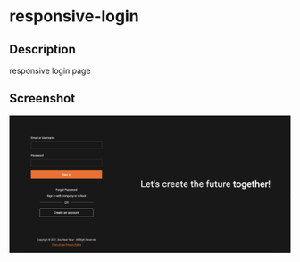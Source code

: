 # responsive-login

## Description

responsive login page

## Screenshot

 ![Screenshot](/img/screenshot.png)
